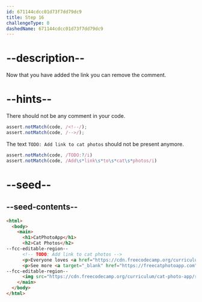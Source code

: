 ```yaml
---
id: 671144cdcc01d73f7dd79dc9
title: Step 16
challengeType: 0
dashedName: 671144cdcc01d73f7dd79dc9
---
```


# --description--

Now that you have added the link you can remove the comment.

# --hints--

There should not be any comment in your code.

```js
assert.notMatch(code, /<!--/);
assert.notMatch(code, /-->/);
```

The text `TODO: Add link to cat photos` should not be present anymore.

```js
assert.notMatch(code, /TODO:?/i)
assert.notMatch(code, /Add\s*link\s*to\s*cat\s*photos/i)
```

# --seed--

## --seed-contents--

```html
<html>
  <body>
    <main>
      <h1>CatPhotoApp</h1>
      <h2>Cat Photos</h2>
--fcc-editable-region--
      <!-- TODO: Add link to cat photos -->
      <p>Everyone loves <a href="https://cdn.freecodecamp.org/curriculum/cat-photo-app/running-cats.jpg">cute cats</a> online!</p>
      <p>See more <a target="_blank" href="https://freecatphotoapp.com">cat photos</a> in our gallery.</p>
--fcc-editable-region--
      <img src="https://cdn.freecodecamp.org/curriculum/cat-photo-app/relaxing-cat.jpg" alt="A cute orange cat lying on its back.">
    </main>
  </body>
</html>
```
